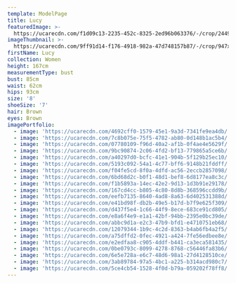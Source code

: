 ```yaml
---
template: ModelPage
title: Lucy
featuredImage: >-
  https://ucarecdn.com/f1d09c13-2235-452c-8325-2ed96b063376/-/crop/2449x1246/0,28/-/preview/
imageThumbnail: >-
  https://ucarecdn.com/9ff91d14-f176-4918-982a-47d748157b87/-/crop/947x1107/166,21/-/preview/
firstName: Lucy
collection: Women
height: 167cm
measurementType: bust
bust: 85cm
waist: 62cm
hips: 93cm
size: '8'
shoeSize: '7'
hair: Brown
eyes: Brown
imagePortfolio:
  - image: 'https://ucarecdn.com/4692cff0-1579-45e1-9a3d-7341fe9ea4db/'
  - image: 'https://ucarecdn.com/7c8b075e-75f5-4782-ab80-0d148b1ac5b4/'
  - image: 'https://ucarecdn.com/07780109-f96d-40a2-af1b-0f4ae4e5629f/'
  - image: 'https://ucarecdn.com/9bc90874-2c06-4fd2-bf13-779865a5ce6b/'
  - image: 'https://ucarecdn.com/a40297d0-bcfc-41e1-904b-5f129b25ec10/'
  - image: 'https://ucarecdn.com/5193c092-54a1-4c77-bff6-9148b21fddff/'
  - image: 'https://ucarecdn.com/f04fe5cd-8f0a-4dfd-ac56-2eccb2857098/'
  - image: 'https://ucarecdn.com/6bd68d2c-b0f1-48d1-bef8-6d8177ea8c3c/'
  - image: 'https://ucarecdn.com/f1b5893a-14ec-42e2-9d13-1d3b91e29178/'
  - image: 'https://ucarecdn.com/167cd4cc-b805-4c80-8d8b-368596ccdd9b/'
  - image: 'https://ucarecdn.com/eefb7135-8640-4ad8-8a63-6d402531388d/'
  - image: 'https://ucarecdn.com/e41bd98f-db2b-49e5-b17d-b7f9e625f309/'
  - image: 'https://ucarecdn.com/d437f5e4-1c66-44f9-8ece-683ce91cd805/'
  - image: 'https://ucarecdn.com/e8a6f4e9-e1a1-42bf-94bb-2395e0bc39de/'
  - image: 'https://ucarecdn.com/abbc9d1a-e2c3-47b9-bfd1-e4710751eb68/'
  - image: 'https://ucarecdn.com/12079344-1b9c-4c2d-8363-b4ab6fb4a2f5/'
  - image: 'https://ucarecdn.com/a75dffd2-0fec-4921-a424-7fe56edbee8e/'
  - image: 'https://ucarecdn.com/e2edfaa8-c905-4ddf-b441-ca3eca581435/'
  - image: 'https://ucarecdn.com/0be0793c-8099-4278-8768-c56446fa83b6/'
  - image: 'https://ucarecdn.com/6e5e728a-e6c7-48d6-98a1-27d4128510ce/'
  - image: 'https://ucarecdn.com/3ab89784-97a5-4bc1-a225-b314acd980c7/'
  - image: 'https://ucarecdn.com/5ce4cb54-1528-4f0d-b79a-059202f78ff8/'
---
```


